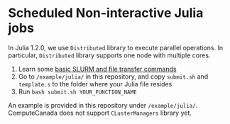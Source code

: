 # Scheduled Non-interactive Julia jobs

In Julia 1.2.0, we use `Distributed` library to execute parallel operations. In particular, `Distributed` library supports one node with multiple cores.

1. Learn some [basic SLURM and file transfer commands](SLURM_basic.md)
1. Go to `/example/julia/` in this repository, and copy `submit.sh` and `template.s` to the folder where your Julia file resides
1. Run `bash submit.sh YOUR_FUNCTION_NAME`

An example is provided in this repository under `/example/julia/`. ComputeCanada does not support `CLusterManagers` library yet.
